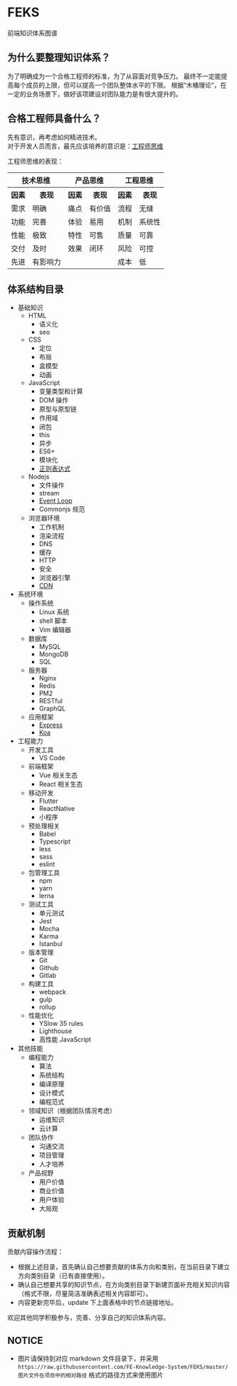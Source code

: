 # FEKS
前端知识体系图谱

## 为什么要整理知识体系？
为了明确成为一个合格工程师的标准，为了从容面对竞争压力。
最终不一定能提高每个成员的上限，但可以提高一个团队整体水平的下限。
根据“木桶理论”，在一定的业务场景下，做好该项建设对团队能力是有很大提升的。

## 合格工程师具备什么？
先有意识，再考虑如何精进技术。  
对于开发人员而言，最先应该培养的意识是：[工程师思维](https://www.jiqizhixin.com/articles/2018-12-13-4)

工程师思维的表现：
<table>
  <tr>
    <th colspan="2">技术思维</th>
    <th colspan="2">产品思维</th>
    <th colspan="2">工程思维</th>
  </tr>
  <tr>
    <th>因素</th>
    <th>表现</th>
    <th>因素</th>
    <th>表现</th>
    <th>因素</th>
    <th>表现</th>
  </tr>
  <tr>
    <td>需求</td><td>明确</td>
    <td>痛点</td><td>有价值</td>
    <td>流程</td><td>无缝</td>
  </tr>
  <tr>
    <td>功能</td><td>完善</td>
    <td>体验</td><td>易用</td>
    <td>机制</td><td>系统性</td>
  </tr>
  <tr>
    <td>性能</td><td>极致</td>
    <td>特性</td><td>可售</td>
    <td>质量</td><td>可靠</td>
  </tr>
  <tr>
    <td>交付</td><td>及时</td>
    <td>效果</td><td>闭环</td>
    <td>风险</td><td>可控</td>
  </tr>
  <tr>
    <td>先进</td><td>有影响力</td>
    <td></td><td></td>
    <td>成本</td><td>低</td>
  </tr>
</table>

## 体系结构目录
* 基础知识
  + HTML
    - 语义化
    - seo
  + CSS
    - 定位
    - 布局
    - 盒模型
    - 动画
  + JavaScript
    - 变量类型和计算
    - DOM 操作
    - 原型与原型链
    - 作用域
    - 闭包
    - this
    - 异步
    - ES6+
    - 模块化
    - [正则表达式](./basic/javascript/regexp.md)
  + Nodejs
    - 文件操作
    - stream
    - [Event Loop](./basic/nodejs/eventloop.md)
    - Commonjs 规范
  + 浏览器环境
    - 工作机制
    - 渲染流程
    - DNS
    - 缓存
    - HTTP
    - 安全
    - 浏览器引擎
    - [CDN](./basic/browser/cdn.md)
* 系统环境
  + 操作系统
    - Linux 系统
    - shell 脚本
    - Vim 编辑器
  + 数据库
    - MySQL
    - MongoDB
    - SQL
  + 服务器
    - Nginx
    - Redis
    - PM2
    - RESTful
    - GraphQL
  + 应用框架
    - [Express](./system/frameworks/express.md)
    - [Koa](./system/frameworks/koa.md)
* 工程能力
  + 开发工具
    - VS Code
  + 前端框架
    - Vue 相关生态
    - React 相关生态
  + 移动开发
    - Flutter
    - ReactNative
    - 小程序
  + 预处理相关
    - Babel
    - Typescript
    - less
    - sass
    - eslint
  + 包管理工具
    - npm
    - yarn
    - lerna
  + 测试工具
    - 单元测试
    - Jest
    - Mocha
    - Karma
    - Istanbul 
  + 版本管理
    - Git
    - Github
    - Gitlab
  + 构建工具
    - webpack
    - gulp
    - rollup
  + 性能优化
    - YSlow 35 rules
    - Lighthouse
    - 高性能 JavaScript
* 其他技能
  + 编程能力
    - 算法
    - 系统结构
    - 编译原理
    - 设计模式
    - 编程范式
  + 领域知识（根据团队情况考虑）
    - 运维知识
    - 云计算
  + 团队协作
    - 沟通交流
    - 项目管理
    - 人才培养
  + 产品视野
    - 用户价值
    - 商业价值
    - 用户体验
    - 大局观

## 贡献机制
贡献内容操作流程：
* 根据上述目录，首先确认自己想要贡献的体系方向和类别，在当前目录下建立方向类别目录（已有直接使用）。
* 确认自己想要共享的知识节点，在方向类别目录下新建页面补充相关知识内容（格式不限，尽量简洁准确表述相关内容即可）。
* 内容更新完毕后，update 下上面表格中的节点链接地址。

欢迎其他同学积极参与，完善、分享自己的知识体系内容。

## NOTICE
* 图片请保持到对应 markdown 文件目录下，并采用 `https://raw.githubusercontent.com/FE-Knowledge-System/FEKS/master/图片文件在项目中的相对路径` 格式的路径方式来使用图片

